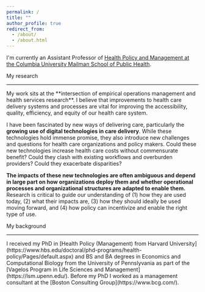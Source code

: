 ```yaml
---
permalink: /
title: ""
author_profile: true
redirect_from: 
  - /about/
  - /about.html
---
```


I'm currently an Assistant Professor of [Health Policy and Management at the Columbia University Mailman School of Public Health](https://www.publichealth.columbia.edu/academics/departments/health-policy-management). 

My research
<hr style="border: none; height: 1px; background-color: black;" />
My work sits at the **intersection of empirical operations management and health services research**. I believe that improvements to health care delivery systems and processes are vital for improving the accessibility, quality, efficiency, and equity of our health care system. 

I have been fascinated by new ways of delivering care, particularly the **growing use of digital technologies in care delivery**. While these technologies hold immense promise, they also introduce new challenges and questions for health care organizations and policy makers. Could these new technologies increase health care costs without commensurate benefit? Could they clash with existing workflows and overburden providers? Could they exacerbate disparities? 

**The impacts of these new technologies are often ambiguous and depend in large part on how organizations deploy them and whether operational processes and organizational structures are adapted to enable them.** Research is critical to guide our understanding of (1) how they are used today, (2) what their impacts are, (3) how they should ideally be used moving forward, and (4) how policy can incentivize and enable the right type of use. 

My background
<hr style="border: none; height: 1px; background-color: black;" />
I received my PhD in [Health Policy (Management) from Harvard University](https://www.hbs.edu/doctoral/phd-programs/health-policy/Pages/default.aspx) and BS and BA degrees in Economics and Computational Biology from the University of Pennslyvania as part of the [Vagelos Program in Life Sciences and Management](https://lsm.upenn.edu/). Before my PhD I worked as a management consultant at the [Boston Consulting Group](https://www.bcg.com/).